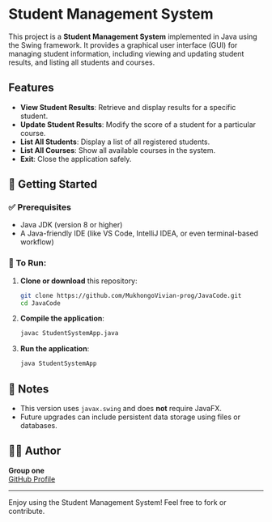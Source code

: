 # Student Management System

This project is a **Student Management System** implemented in Java using the Swing framework. It provides a graphical user interface (GUI) for managing student information, including viewing and updating student results, and listing all students and courses.

## Features

- **View Student Results**: Retrieve and display results for a specific student.
- **Update Student Results**: Modify the score of a student for a particular course.
- **List All Students**: Display a list of all registered students.
- **List All Courses**: Show all available courses in the system.
- **Exit**: Close the application safely.


## 🚀 Getting Started

### ✅ Prerequisites

- Java JDK (version 8 or higher)
- A Java-friendly IDE (like VS Code, IntelliJ IDEA, or even terminal-based workflow)

### 🧪 To Run:

1. **Clone or download** this repository:
    ```bash
    git clone https://github.com/MukhongoVivian-prog/JavaCode.git
    cd JavaCode
    ```

2. **Compile the application**:
    ```bash
    javac StudentSystemApp.java
    ```

3. **Run the application**:
    ```bash
    java StudentSystemApp
    ```

## 📌 Notes

- This version uses `javax.swing` and does **not** require JavaFX.
- Future upgrades can include persistent data storage using files or databases.

## 🧑‍💻 Author

**Group one**  
[GitHub Profile](https://github.com/MukhongoVivian-prog)

---

Enjoy using the Student Management System! Feel free to fork or contribute.

